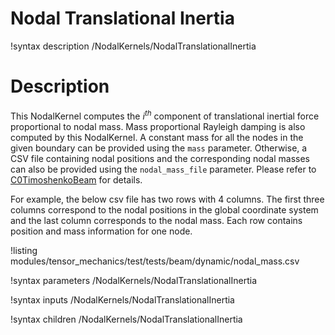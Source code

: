 # Nodal Translational Inertia

!syntax description /NodalKernels/NodalTranslationalInertia

# Description

This NodalKernel computes the $i^{th}$ component of translational inertial force proportional to nodal mass. Mass proportional Rayleigh damping is also computed by this NodalKernel. A constant mass for all the nodes in the given boundary can be provided using the `mass` parameter. Otherwise, a CSV file containing nodal positions and the corresponding nodal masses can also be provided using the `nodal_mass_file` parameter. Please refer to [C0TimoshenkoBeam](/C0TimoshenkoBeam.md) for details.

For example, the below csv file has two rows with 4 columns. The first three columns correspond to the nodal positions in the global coordinate system and the last column corresponds to the nodal mass. Each row contains position and mass information for one node.

!listing modules/tensor_mechanics/test/tests/beam/dynamic/nodal_mass.csv


!syntax parameters /NodalKernels/NodalTranslationalInertia

!syntax inputs /NodalKernels/NodalTranslationalInertia

!syntax children /NodalKernels/NodalTranslationalInertia
